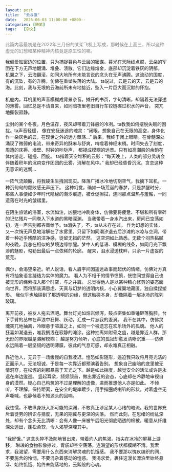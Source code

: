 ```yaml
---
layout: post
title:  "云与饿"
date:   2025-06-03 11:00:00 +0800--
categories: [随笔]
tags:   [杂文]
---
```

<span style="color: gray;">此篇内容最初是在2022年三月份的某架飞机上写成，那时候在上高三，所以这种虚无的幻想和某种精神内核竟是原生性的嘛。</span><br>


我偏爱舷窗边的位置，只为捕捉暮色与云层的密谋。暮光在天际线点燃，云朵的军团在下方无声地翻涌、堆叠、溃散。它们边缘熔金，底部却沉淀着铁灰的阴郁。
机翼之下，云海翻滚，如同大地所有未能言说的念头在无声沸腾。这流动的国度，有的沉坠，有的升腾，仿佛在重塑失落的大陆。
ta说过，云是云的天，云是云的海。此刻，我与无垠的云海前所未有地接近，坠入一片巨大而沉默的怀抱。<br><br>
机舱内，耳机里的声音模糊成背景杂音。摊开的书页，字句清晰，却隔着无法穿透的薄雾。回忆总是不请自来，如同暗夜里老旧自行车铰链碾过积水的声音，
突兀地撕裂寂静。<br><br>
尘封的某个冬夜。月色温存，夜风却带着刀锋般的冷冽。ta教我如何摆脱失眠的困扰。ta声音轻缓，
像在安抚迷途的魂灵：“闭眼，想象自己在无限的高空，身体化作一朵灰色的云，在现世之外的远方飘荡...” 
后来，我终于闭上眼睛。在骨髓深处涌现了微弱的电流，带来奇异的酥麻与舒爽，啃噬着神经末梢。时间失去了刻度，周遭的床褥、墙壁、时钟的咔哒声，
都褪成模糊的远景。只有如高潮般的余韵在体内游走、碰撞、回旋。
ta指着天空堆积的云影：“每天晚上，人类的部分灵魂会伴随着积年的沉疴变作团团的云雾，消解在风中。” 我却已经昏昏沉沉，贪恋这种无意识的迷惘...<br><br>
一阵气流颠簸，将我硬生生拽回现实。降落广播冰冷地切割空气，我摘下耳机，一种沉甸甸的颓败感无声压下。
这种幻觉，确如一场荒诞的春梦，只是梦醒时分，那些人事便如少年时代隐秘的潮汐痕迹，被仓促擦拭，连同那点温热与羞赧，一同遗落在时光的皱褶里。<br><br>
在陌生旅馆的浴室，水流如注，凶狠地冲刷身体，仿佛要将疲惫、不堪和所有零碎的记忆残片一同卷入下水道的黑暗深渊。
当我带着一身水汽出来，房间已空荡如初，连一声告别都吝啬给予。ta消失了，不，ta从未存在过。
作为幻想的实体，又一次悄无声息地溶解在了水雾里。只留下如同潮汐退去后沙滩的冰凉与空洞，带着一种近乎残酷的洁净感，徒留无措的茫然。
这空洞如此熟悉。无数个闷热黏腻的夜晚，我总在相似的梦境边缘惊醒。梦中人的低语、模糊的线条，如同月光下飘渺的魅影，勾勒出最后一点依稀的轮廓。
醒来，泪水浸透枕畔，只余一片虚妄的荒芜。<br><br>
偶尔，会渴望亲近。听人说话，看人眉宇间因遥远故事而起伏的情绪，仿佛对方真有将抽象语言凝结为实体的魔力。
看人为不相干的情节愤愤，恍惚间觉得自己也被无形的绳索拽入那个时空，与之并肩。
总觉得他人是以某种精心修剪的姿态面向世界，而将那装满思虑、天真与幻梦的透明内核，小心翼翼地藏匿，独自揉捏塑形。
我似乎也触碰到了那透明的边缘，但这触碰本身，却像隔着一层冰冷的陈列玻璃。<br><br>
离开前夜，被友人拖去酒吧。舞台灯光如熔岩倾泻，鼓点密集如重锤砸落胸腔。台下手臂的丛林在声浪中狂舞、跃动，汇成一片忘我的漩涡。
我不在其中，仿佛灵魂突兀地抽离，冷眼悬于喧嚣之上，如同一个被遗忘在欢乐场外的孤魂。
他人的狂喜如潮退去，唯我搁浅在寂静的滩涂。这种抽离如附骨之疽，越是靠近人群，那无形的界限越是溶解模糊；
越是努力倾听，心底的孤寂却愈发清晰沉重——仿佛永远隔着一层坚韧的透明薄膜，彼此的气息可感，却永难真正相融。<br><br>
靠近他人，无异于一场缓慢的自我凌迟。惶恐如影随形，逼迫我只敢将月亮光洁的正面示人。无法坦诚，于是每一次靠近都预演着告别。
想象自己幽暗的底里被无情洞穿，在松懈的刹那暴露于天光之下。越是如此揣度，越觉安全的活法或许是永远在岸边逡巡。
竖起耳朵，频频颔首，做出靠近的姿态，心底却在冷静地审视自身的漠然。疑心自己构筑的不过是理解的虚像，进而推想他人亦是如此。
不倾听，不理解，保持距离，在安全的堤岸踱步，用手指圈成喇叭的形状，对着虚空无声嘶喊，也静候着不知源头的回响。<br><br>
我怯懦，不敢纵身跃入那可能的深渊，不敢真正涉足某人心绪的暗流。我的世界充斥着徒劳的辨识与猜度，无果的期冀与更深的失落。
然而此刻，在思绪的纷乱深处，却有个念头无比清晰：会有人像一床被午后阳光彻底晒透的棉被，暖意从纤维深处透出，蓬松柔软，令人渴望深埋其中。<br><br>
“我好饿。” 这念头猝不及防地冒出来，带着灼人的焦渴。指尖在冰冷的屏幕上游移，
琳琅的食物影像掠过，胃袋却空空荡荡，连渴望的形状都模糊不清。我索求，我渴望，需要用什么东西来消解灵魂的饥饿感。
我不要那以愧疚编织的网，不要施舍的怜悯，不要混杂着感动的惶惑。
我渴求爱，裹住这漫长漂泊里始终悬浮、始终饥饿、始终未能落地的，云絮般的心魂。<br>






